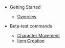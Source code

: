 * Getting Started

  * [Overview](/)

* Beta-test commands
  * [Character Movement](tutorials/beta-test-movement.md)
  * [Item Creation](tutorials/beta-test-items.md)
